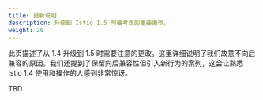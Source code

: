```yaml
---
title: 更新说明
description: 升级到 Istio 1.5 时要考虑的重要更改。
weight: 20
---
```


此页描述了从 1.4 升级到 1.5 时需要注意的更改。这里详细说明了我们故意不向后兼容的原因。我们还提到了保留向后兼容性但引入新行为的案列，这会让熟悉 Istio 1.4 使用和操作的人感到非常惊讶。

TBD
